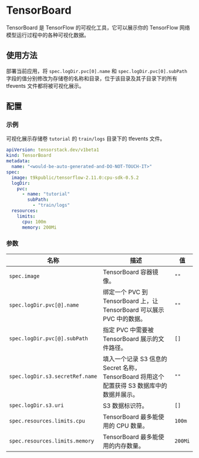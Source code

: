 # TensorBoard

TensorBoard 是 TensorFlow 的可视化工具，它可以展示你的 TensorFlow 网络模型运行过程中的各种可视化数据。

## 使用方法

部署当前应用，将 `spec.logDir.pvc[0].name` 和 `spec.logDir.pvc[0].subPath` 字段的值分别修改为存储卷的名称和目录，位于该目录及其子目录下的所有 tfevents 文件都将被可视化展示。

## 配置

### 示例

可视化展示存储卷 `tutorial` 的 `train/logs` 目录下的 tfevents 文件。

```yaml
apiVersion: tensorstack.dev/v1beta1
kind: TensorBoard
metadata:
  name: "<would-be-auto-generated-and-DO-NOT-TOUCH-IT>"
spec:
  image: t9kpublic/tensorflow-2.11.0:cpu-sdk-0.5.2
  logDir:
    pvc:
      - name: "tutorial"
        subPath:
          - "train/logs"
  resources:
    limits:
      cpu: 100m
      memory: 200Mi
```

### 参数

| 名称                            | 描述                                                                                       | 值      |
| ------------------------------- | ------------------------------------------------------------------------------------------ | ------- |
| `spec.image`                    | TensorBoard 容器镜像。                                                                     | `""`    |
| `spec.logDir.pvc[@].name`       | 绑定一个 PVC 到 TensorBoard 上，让 TensorBoard 可以展示 PVC 中的数据。                     | `""`    |
| `spec.logDir.pvc[@].subPath`    | 指定 PVC 中需要被 TensorBoard 展示的文件路径。                                             | `[]`    |
| `spec.logDir.s3.secretRef.name` | 填入一个记录 S3 信息的 Secret 名称，TensorBoard 将用这个配置获得 S3 数据库中的数据并展示。 | `""`    |
| `spec.logDir.s3.uri`            | S3 数据标识符。                                                                            | `[]`    |
| `spec.resources.limits.cpu`     | TensorBoard 最多能使用的 CPU 数量。                                                        | `100m`  |
| `spec.resources.limits.memory`  | TensorBoard 最多能使用的内存数量。                                                         | `200Mi` |
